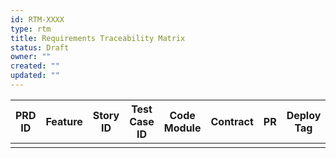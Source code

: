 ```yaml
---
id: RTM-XXXX
type: rtm
title: Requirements Traceability Matrix
status: Draft
owner: ""
created: ""
updated: ""
---
```


| PRD ID | Feature | Story ID | Test Case ID | Code Module | Contract | PR | Deploy Tag |
|--------|---------|----------|--------------|-------------|----------|----|------------|
|        |         |          |              |             |          |    |            |

